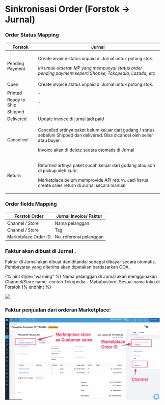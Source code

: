 # Sinkronisasi Order (Forstok → Jurnal)

### **Order Status Mapping**&#x20;

| **Forstok**     | **Jurnal**                                                                                                                                                                                           |
| --------------- | ---------------------------------------------------------------------------------------------------------------------------------------------------------------------------------------------------- |
| Pending Payment | <p>Create invoice status unpaid di Jurnal untuk potong stok. </p><p></p><p><em>Ini untuk orderan MP yang mempunyai status order pending payment seperti Shopee, Tokopedia, Lazada, etc</em></p>      |
| Open            | Create invoice status unpaid di Jurnal untuk potong stok.                                                                                                                                            |
|                 |                                                                                                                                                                                                      |
| Printed         | -                                                                                                                                                                                                    |
| Ready to Ship   | -                                                                                                                                                                                                    |
| Shipped         | -                                                                                                                                                                                                    |
| Delivered       | Update invoice di jurnal jadi paid                                                                                                                                                                   |
| Cancelled       | <p>Cancelled artinya paket belum keluar dari gudang / status sebelum Shipped dan delivered. Bisa dicancel oleh seller atau buyer.</p><p></p><p>Invoice akan di delete secara otomatis di Jurnal</p>  |
| Return          | <p>Returned artinya paket sudah keluar dari gudang atau sdh di pickup oleh kurir. </p><p></p><p>Marketplace belum memprovide API return. Jadi harus create sales return di Jurnal secara manual.</p> |

### **Order fields Mapping**

| **Forstok Order**    | **Jurnal Invoice/ Faktur** |
| -------------------- | -------------------------- |
| Channel / Store      | Nama pelanggan             |
| Channel / Store      | Tag                        |
| Marketplace Order ID | No. referensi pelanggan    |

### Faktur akan dibuat di Jurnal .&#x20;

Faktur di Jurnal akan dibuat dan ditandai sebagai dibayar secara otomatis. Pembayaran yang diterima akan dipetakan berdasarkan COA.

{% hint style="warning" %}
Nama pelanggan di Jurnal akan menggunakan Channel/Store name. contoh Tokopedia - Mybabystore. Sesuai nama toko di Forstok
{% endhint %}

![](<../../../.gitbook/assets/Screen Shot 2022-03-10 at 1.19.56 PM (1).png>)

### Faktur penjualan dari orderan Marketplace:

![](<../../../.gitbook/assets/Screen Shot 2022-03-11 at 10.56.30 AM.png>)
